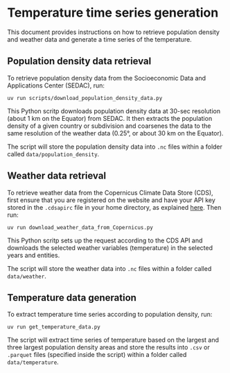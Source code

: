# Temperature time series generation

This document provides instructions on how to retrieve population density and weather data and generate a time series of the temperature.

## Population density data retrieval
To retrieve population density data from the Socioeconomic Data and Applications Center (SEDAC), run:

```uv run scripts/download_population_density_data.py```

This Python scritp downloads population density data at 30-sec resolution (about 1 km on the Equator) from SEDAC. It then extracts the population density of a given country or subdivision and coarsenes the data to the same resolution of the weather data (0.25°, or about 30 km on the Equator).

The script will store the population density data into `.nc` files within a folder called `data/population_density`.

## Weather data retrieval
To retrieve weather data from the Copernicus Climate Data Store (CDS), first ensure that you are registered on the website and have your API key stored in the `.cdsapirc` file in your home directory, as explained [here](https://cds.climate.copernicus.eu/how-to-api). Then run:

```uv run download_weather_data_from_Copernicus.py```

This Python scritp sets up the request according to the CDS API and downloads the selected weather variables (temperature) in the selected years and entities.

The script will store the weather data into `.nc` files within a folder called `data/weather`.

## Temperature data generation
To extract temperature time series according to population density, run:

```uv run get_temperature_data.py```

The script will extract time series of temperature based on the largest and three largest population density areas and store the results into `.csv` or `.parquet` files (specified inside the script) within a folder called `data/temperature`.
